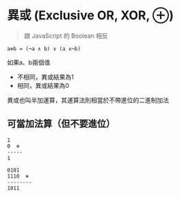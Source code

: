 # 異或 (Exclusive OR, XOR, ⊕)
>跟 JavaScript 的 Boolean 相反

```
a⊕b = (¬a ∧ b) ∨ (a ∧¬b)
```

如果a、b兩個值
- 不相同，異或結果為1
-  相同，異或結果為0

異或也叫半加運算，其運算法則相當於不帶進位的二進制加法

## 可當加法算（但不要進位）
```
1
0  ⊕
-----
1
```

```
0101
1110  ⊕
--------
1011

```